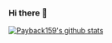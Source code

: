 ### Hi there 👋

[![Payback159's github stats](https://github-readme-stats.vercel.app/api?username=payback159)](https://github.com/payback159/github-readme-stats)

<!--
**Payback159/Payback159** is a ✨ _special_ ✨ repository because its `README.md` (this file) appears on your GitHub profile.

Here are some ideas to get you started:

- 🔭 I’m currently working on ...
- 🌱 I’m currently learning ...
- 👯 I’m looking to collaborate on ...
- 🤔 I’m looking for help with ...
- 💬 Ask me about ...
- 📫 How to reach me: ...
- 😄 Pronouns: ...
- ⚡ Fun fact: ...
-->
